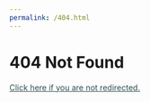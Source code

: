 ```yaml
---
permalink: /404.html
---
```


<!doctype html>
<html lang="en">

<head>
    <meta charset="utf-8">
    <meta name="viewport" content="width=device-width,initial-scale=1" />
    <meta name="theme-color" content="#171717" />
    <title>Redirecting...</title>
    <link rel="stylesheet" type="text/css" href="css/main.css">
    <link rel="icon" type="image/x-icon" href="img/silkicons/cake.png">
    <script>
        console.log("%cfuck off 🌷", "color:#e8a0e3;font-size:14px;padding:14px;font-family:monospace;")
    </script>
    <meta http-equiv=refresh content="1; url=/">
</head>

<body>
    <div class="wrapper notfound">
        <h1>404 Not Found</h1>
        <a href="/" style="color:darkslategray;">Click here if you are not redirected.</a>
    </div>
</body>

</html>